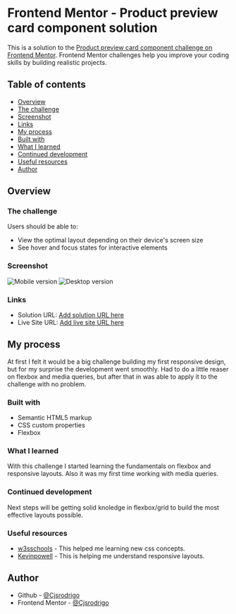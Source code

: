 # Frontend Mentor - Product preview card component solution

This is a solution to the [Product preview card component challenge on Frontend Mentor](https://www.frontendmentor.io/challenges/product-preview-card-component-GO7UmttRfa). Frontend Mentor challenges help you improve your coding skills by building realistic projects. 

## Table of contents

- [Overview](#overview)
- [The challenge](#the-challenge)
- [Screenshot](#screenshot)
- [Links](#links)
- [My process](#my-process)
- [Built with](#built-with)
- [What I learned](#what-i-learned)
- [Continued development](#continued-development)
- [Useful resources](#useful-resources)
- [Author](#author)



## Overview

### The challenge

Users should be able to:

- View the optimal layout depending on their device's screen size
- See hover and focus states for interactive elements

### Screenshot

![Mobile version](https://github.com/Cjsrodrigo/cjsrodrigo.github.io/assets/154842867/8cabaeb5-dcfe-4978-b9f5-ef7866d252c1)
![Desktop version](https://github.com/Cjsrodrigo/cjsrodrigo.github.io/assets/154842867/f2725111-1172-46ac-8af1-25c9f819e882)


### Links

- Solution URL: [Add solution URL here](https://your-solution-url.com)
- Live Site URL: [Add live site URL here](cjsrodrigo.github.io.)

## My process

At first I felt it would be a big challenge building my first responsive design, but for my surprise the development went smoothly.
Had to do a little reaser on flexbox and media queries, but after that in was able to apply it to the challenge with no problem.

### Built with

- Semantic HTML5 markup
- CSS custom properties
- Flexbox

### What I learned

With this challenge I started learning the fundamentals on flexbox and responsive layouts.
Also it was my first time working with media queries.

### Continued development

Next steps will be getting solid knoledge in flexbox/grid to build the most effective layouts possible.


### Useful resources

- [w3sschools](https://www.w3schools.com/tags/ref_pxtoemconversion.asp) - This helped me learning new css concepts.
- [Kevinpowell](https://courses.kevinpowell.co/view/courses/conquering-responsive-layouts/233004-day-1-using-percentages-avoiding-heights/678553-percentages-on-the-child) - This is helping me understand responsive layouts.

## Author

- Github - [@Cjsrodrigo](https://github.com/Cjsrodrigo)
- Frontend Mentor - [@Cjsrodrigo](https://www.frontendmentor.io/profile/Cjsrodrigo)
